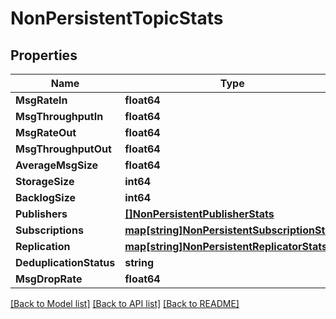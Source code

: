 # NonPersistentTopicStats

## Properties

Name | Type | Description | Notes
------------ | ------------- | ------------- | -------------
**MsgRateIn** | **float64** |  | [optional] 
**MsgThroughputIn** | **float64** |  | [optional] 
**MsgRateOut** | **float64** |  | [optional] 
**MsgThroughputOut** | **float64** |  | [optional] 
**AverageMsgSize** | **float64** |  | [optional] 
**StorageSize** | **int64** |  | [optional] 
**BacklogSize** | **int64** |  | [optional] 
**Publishers** | [**[]NonPersistentPublisherStats**](NonPersistentPublisherStats.md) |  | [optional] 
**Subscriptions** | [**map[string]NonPersistentSubscriptionStats**](NonPersistentSubscriptionStats.md) |  | [optional] 
**Replication** | [**map[string]NonPersistentReplicatorStats**](NonPersistentReplicatorStats.md) |  | [optional] 
**DeduplicationStatus** | **string** |  | [optional] 
**MsgDropRate** | **float64** |  | [optional] 

[[Back to Model list]](../README.md#documentation-for-models) [[Back to API list]](../README.md#documentation-for-api-endpoints) [[Back to README]](../README.md)


